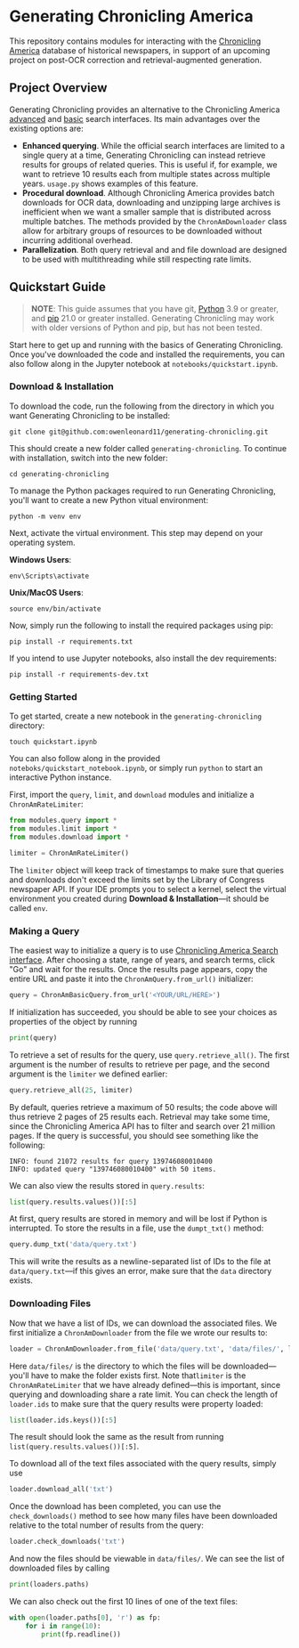 # Generating Chronicling America
This repository contains modules for interacting with the [Chronicling America](https://chroniclingamerica.loc.gov/) database of historical newspapers, in support of an upcoming project on post-OCR correction and retrieval-augmented generation.

## Project Overview
Generating Chronicling provides an alternative to the Chronicling America [advanced]() and [basic]() search interfaces. Its main advantages over the existing options are:
- **Enhanced querying**. While the official search interfaces are limited to a single query at a time, Generating Chronicling can instead retrieve results for groups of related queries. This is useful if, for example, we want to retrieve 10 results each from multiple states across multiple years. `usage.py` shows examples of this feature.
- **Procedural download**. Although Chronicling America provides batch downloads for OCR data, downloading and unzipping large archives is inefficient when we want a smaller sample that is distributed across multiple batches. The methods provided by the `ChronAmDownloader` class allow for arbitrary groups of resources to be downloaded without incurring additional overhead.
- **Parallelization**. Both query retrieval and and file download are designed to be used with multithreading while still respecting rate limits.

## Quickstart Guide
> **NOTE**: This guide assumes that you have git, [Python](https://www.python.org/) 3.9 or greater, and [pip](https://pypi.org/project/pip/) 21.0 or greater installed. Generating Chronicling may work with older versions of Python and pip, but has not been tested.

Start here to get up and running with the basics of Generating Chronicling. Once you've downloaded the code and installed the requirements, you can also follow along in the Jupyter notebook at `notebooks/quickstart.ipynb`.

### Download & Installation
To download the code, run the following from the directory in which you want Generating Chronicling to be installed:
```
git clone git@github.com:owenleonard11/generating-chronicling.git
```
This should create a new folder called `generating-chronicling`. To continue with installation, switch into the new folder:
```
cd generating-chronicling
```
To manage the Python packages required to run Generating Chronicling, you'll want to create a new Python vitual environment:
```
python -m venv env
```
Next, activate the virtual environment. This step may depend on your operating system.

**Windows Users**: 
```
env\Scripts\activate
```

**Unix/MacOS Users**: 
```
source env/bin/activate
```
Now, simply run the following to install the required packages using pip:
```
pip install -r requirements.txt
```
If you intend to use Jupyter notebooks, also install the dev requirements:
```
pip install -r requirements-dev.txt
```

### Getting Started
To get started, create a new notebook in the `generating-chronicling` directory:
```
touch quickstart.ipynb
```
You can also follow along in the provided `noteboks/quickstart_notebook.ipynb`, or simply run `python` to start an interactive Python instance.

First, import the `query`, `limit`, and `download` modules and initialize a `ChronAmRateLimiter`:
```python
from modules.query import *
from modules.limit import *
from modules.download import *

limiter = ChronAmRateLimiter()
```
The `limiter` object will keep track of timestamps to make sure that queries and downloads don't exceed the limits set by the Library of Congress newspaper API. If your IDE prompts you to select a kernel, select the virtual environment you created during **Download & Installation**—it should be called `env`.

### Making a Query
The easiest way to initialize a query is to use [Chronicling America Search interface](https://chroniclingamerica.loc.gov/#tab=tab_search). After choosing a state, range of years, and search terms, click "Go" and wait for the results. Once the results page appears, copy the entire URL and paste it into the `ChronAmQuery.from_url()` initializer:
```python
query = ChronAmBasicQuery.from_url('<YOUR/URL/HERE>')
```
If initialization has succeeded, you should be able to see your choices as properties of the object by running
```python
print(query)
```
To retrieve a set of results for the query, use `query.retrieve_all()`. The first argument is the number of results to retrieve per page, and the second argument is the `limiter` we defined earlier:
```python
query.retrieve_all(25, limiter)
```
By default, queries retrieve a maximum of 50 results; the code above will thus retrieve 2 pages of 25 results each. Retrieval may take some time, since the Chronicling America API has to filter and search over 21 million pages. If the query is successful, you should see something like the following:
```
INFO: found 21072 results for query 139746080010400
INFO: updated query "139746080010400" with 50 items.
```
We can also view the results stored in `query.results`:
```python
list(query.results.values())[:5]
```

At first, query results are stored in memory and will be lost if Python is interrupted. To store the results in a file, use the `dumpt_txt()` method:
```python
query.dump_txt('data/query.txt')
```
This will write the results as a newline-separated list of IDs to the file at `data/query.txt`—if this gives an error, make sure that the `data` directory exists.

### Downloading Files
Now that we have a list of IDs, we can download the associated files. We first initialize a `ChronAmDownloader` from the file we wrote our results to:
```python
loader = ChronAmDownloader.from_file('data/query.txt', 'data/files/', limiter)
```
Here `data/files/` is the directory to which the files will be downloaded—you'll have to make the folder exists first. Note that`limiter` is the `ChronAmRateLimiter` that we have already defined—this is important, since querying and downloading share a rate limit. You can check the length of `loader.ids` to make sure that the query results were property loaded:
```python
list(loader.ids.keys())[:5]
```
The result should look the same as the result from running `list(query.results.values())[:5]`. 

To download all of the text files associated with the query results, simply use
```python
loader.download_all('txt')
```
Once the download has been completed, you can use the `check_downloads()` method to see how many files have been downloaded relative to the total number of results from the query:
```python
loader.check_downloads('txt')
```
And now the files should be viewable in `data/files/`. We can see the list of downloaded files by calling
```python
print(loaders.paths)
```
We can also check out the first 10 lines of one of the text files:
```python
with open(loader.paths[0], 'r') as fp:
    for i in range(10):
        print(fp.readline())
```
